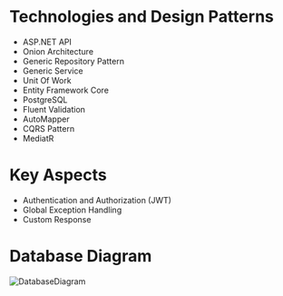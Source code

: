 # Technologies and Design Patterns
- ASP.NET API
- Onion Architecture
- Generic Repository Pattern
- Generic Service 
- Unit Of Work
- Entity Framework Core
- PostgreSQL 
- Fluent Validation
- AutoMapper
- CQRS Pattern
- MediatR

# Key Aspects

- Authentication and Authorization (JWT)
- Global Exception Handling
- Custom Response

# Database Diagram

![DatabaseDiagram](https://www.serkanisik.com/wp-content/uploads/2023/10/Screenshot_19.png)